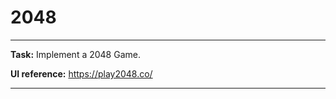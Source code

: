# 2048
---------------------------------------------------------------------

**Task:**
Implement a 2048 Game.
 
**UI reference:**
https://play2048.co/

---------------------------------------------------------------------


